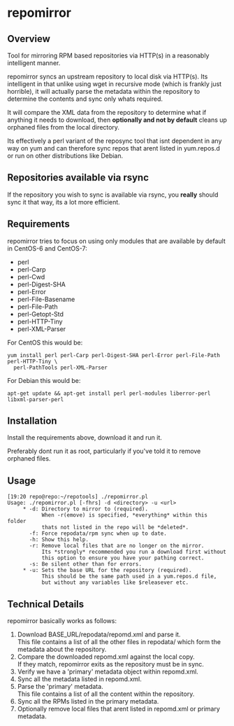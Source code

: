 # repomirror
## Overview
Tool for mirroring RPM based repositories via HTTP(s) in a reasonably 
intelligent manner.

repomirror syncs an upstream repository to local disk via HTTP(s).  Its 
intelligent in that unlike using wget in recursive mode (which is frankly just
horrible), it will actually parse the metadata within the repository to 
determine the contents and sync only whats required.

It will compare the XML data from the repository to determine what if anything
it needs to download, then **optionally and not by default** cleans up orphaned 
files from the local directory.

Its effectively a perl variant of the reposync tool that isnt dependent in
any way on yum and can therefore sync repos that arent listed in yum.repos.d
or run on other distributions like Debian.

## Repositories available via rsync
If the repository you wish to sync is available via rsync, you **really**
should sync it that way, its a lot more efficient.

## Requirements
repomirror tries to focus on using only modules that are available by default
in CentOS-6 and CentOS-7:

* perl
* perl-Carp
* perl-Cwd
* perl-Digest-SHA
* perl-Error
* perl-File-Basename
* perl-File-Path
* perl-Getopt-Std
* perl-HTTP-Tiny
* perl-XML-Parser

For CentOS this would be:
```
yum install perl perl-Carp perl-Digest-SHA perl-Error perl-File-Path perl-HTTP-Tiny \
  perl-PathTools perl-XML-Parser
```

For Debian this would be:
```
apt-get update && apt-get install perl perl-modules liberror-perl libxml-parser-perl
```

## Installation
Install the requirements above, download it and run it.

Preferably dont run it as root, particularly if you've told it to remove orphaned files.

## Usage
```
[19:20 repo@repo:~/repotools] ./repomirror.pl 
Usage: ./repomirror.pl [-fhrs] -d <directory> -u <url>
     * -d: Directory to mirror to (required).
	       When -r(emove) is specified, *everything* within this folder
           thats not listed in the repo will be *deleted*.
       -f: Force repodata/rpm sync when up to date.
       -h: Show this help.
       -r: Remove local files that are no longer on the mirror.
	       Its *strongly* recommended you run a download first without
		   this option to ensure you have your pathing correct.
       -s: Be silent other than for errors.
     * -u: Sets the base URL for the repository (required).
           This should be the same path used in a yum.repos.d file,
           but without any variables like $releasever etc.
```

## Technical Details
repomirror basically works as follows:

1. Download BASE_URL/repodata/repomd.xml and parse it.  
   This file contains a list of all the other files in repodata/ which form the 
   metadata about the repository.
2. Compare the downloaded repomd.xml against the local copy.  
   If they match, repomirror exits as the repository must be in sync.
3. Verify we have a 'primary' metadata object within repomd.xml.
4. Sync all the metadata listed in repomd.xml.
5. Parse the 'primary' metadata.  
   This file contains a list of all the content within the repository.
6. Sync all the RPMs listed in the primary metadata.
7. Optionally remove local files that arent listed in repomd.xml or primary
   metadata.
